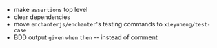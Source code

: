 - make `assertions` top level
- clear dependencies
- move `enchanterjs/enchanter`'s testing commands to `xieyuheng/test-case`
- BDD output `given` `when` `then` -- instead of comment

